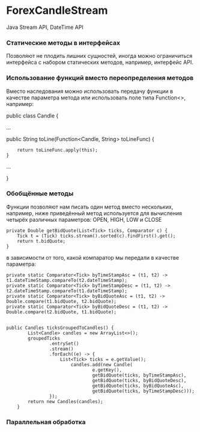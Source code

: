 # ForexCandleStream
Java Stream API, DateTime API

### Статические методы в интерфейсах
Позволяют не плодить лишних сущностей, иногда можно ограничиться интерфейса с набором статических методов, например, интерфейс API.

### Использование функций вместо переопределения методов
Вместо наследования можно использовать передачу функции в качестве параметра метода или использовать поле типа Function<>, например:

public class Candle {

...

public String toLine(Function<Candle, String> toLineFunc) {
        
        return toLineFunc.apply(this);
    }
...

}

### Обобщённые методы

Функции позволяют нам писать один метод вместо нескольких, например, ниже приведённый метод используется для вычисления четырёх различных параметров: OPEN, HIGH, LOW и CLOSE


    private Double getBidQuote(List<Tick> ticks, Comparator c) {
        Tick t = (Tick) ticks.stream().sorted(c).findFirst().get();
        return t.bidQuote;
    }

в зависимости от того, какой компаратор мы передали в качестве параметра:

    private static Comparator<Tick> byTimeStampAsc = (t1, t2) -> t1.dateTimeStamp.compareTo(t2.dateTimeStamp);
    private static Comparator<Tick> byTimeStampDesc = (t1, t2) -> t2.dateTimeStamp.compareTo(t1.dateTimeStamp);
    private static Comparator<Tick> byBidQuoteAsc = (t1, t2) -> Double.compare(t1.bidQuote, t2.bidQuote);
    private static Comparator<Tick> byBidQuoteDesc = (t1, t2) -> Double.compare(t2.bidQuote, t1.bidQuote);


	public Candles ticksGroupedToCandles() {
			List<Candle> candles = new ArrayList<>();
			groupedTicks
					.entrySet()
					.stream()
					.forEach((e) -> {
						List<Tick> ticks = e.getValue();
							candles.add(new Candle(
									e.getKey(),
									getBidQuote(ticks, byTimeStampAsc),
									getBidQuote(ticks, byBidQuoteDesc),
									getBidQuote(ticks, byBidQuoteAsc),
									getBidQuote(ticks, byTimeStampDesc)));
					});
			return new Candles(candles);
		}
            
### Параллельная обработка




